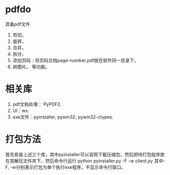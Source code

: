 # pdfdo
具备pdf文件
1. 剪切，
2. 旋转，
3. 合并，
4. 拆分，
5. 添加页码：将页码文档page-number.pdf放在软件同一目录下，
6. 转图片。
等功能。


# 相关库
1. pdf文档处理： PyPDF2.
2. UI：wx.
3. exe文件：pyinstaller, pywin32, pywin32-ctypes.


# 打包方法
首先安装上述三个库，其中pyinstaller可以官网下载压缩包，然后把待打包程序放在其解压文件夹下，然后命令行运行
python pyinstaller.py -F -w client.py
其中-F, -w分别表示打包为单个执行exe程序，不显示命令行窗口。
